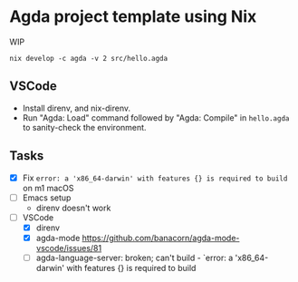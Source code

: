 # Agda project template using Nix

WIP

```
nix develop -c agda -v 2 src/hello.agda
```

## VSCode

- Install direnv, and nix-direnv.
- Run "Agda: Load" command followed by "Agda: Compile" in `hello.agda` to sanity-check the environment.

## Tasks

- [x] Fix `error: a 'x86_64-darwin' with features {} is required to build` on m1 macOS
- [ ] Emacs setup 
    - direnv doesn't work
- [ ] VSCode
    - [x] direnv
    - [x] agda-mode https://github.com/banacorn/agda-mode-vscode/issues/81
    - [ ] agda-language-server: broken; can't build - `error: a 'x86_64-darwin' with features {} is required to build
